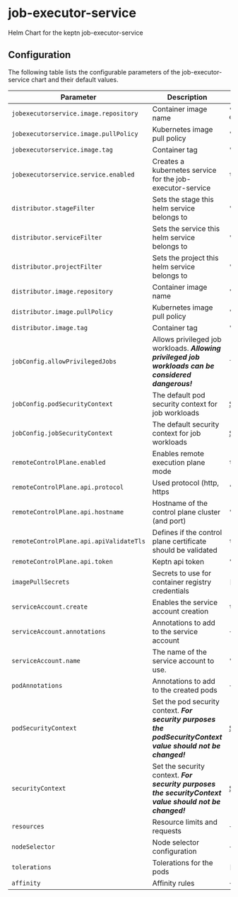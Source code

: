 
job-executor-service
===========

Helm Chart for the keptn job-executor-service


## Configuration

The following table lists the configurable parameters of the job-executor-service chart and their default values.

| Parameter                               | Description             | Default       |
|-----------------------------------------| ----------------------- | ------------- |
| `jobexecutorservice.image.repository`   | Container image name | `"docker.io/keptncontrib/job-executor-service"` |
| `jobexecutorservice.image.pullPolicy`   | Kubernetes image pull policy | `"IfNotPresent"` |
| `jobexecutorservice.image.tag`          | Container tag | `""` |
| `jobexecutorservice.service.enabled`    | Creates a kubernetes service for the job-executor-service | `true` |
| `distributor.stageFilter`               | Sets the stage this helm service belongs to | `""` |
| `distributor.serviceFilter`             | Sets the service this helm service belongs to | `""` |
| `distributor.projectFilter`             | Sets the project this helm service belongs to | `""` |
| `distributor.image.repository`          | Container image name | `"docker.io/keptn/distributor"` |
| `distributor.image.pullPolicy`          | Kubernetes image pull policy | `"IfNotPresent"` |
| `distributor.image.tag`                 | Container tag | `""` |
| `jobConfig.allowPrivilegedJobs`         | Allows privileged job workloads. ***Allowing privileged job workloads can be considered dangerous!*** | `false` |
| `jobConfig.podSecurityContext`          | The default pod security context for job workloads | [See values.yaml](values.yaml)  |
| `jobConfig.jobSecurityContext`          | The default security context for job workloads | [See values.yaml](values.yaml) |
| `remoteControlPlane.enabled`            | Enables remote execution plane mode | `true` |
| `remoteControlPlane.api.protocol`       | Used protocol (http, https | `"https"` |
| `remoteControlPlane.api.hostname`       | Hostname of the control plane cluster (and port) | `""` |
| `remoteControlPlane.api.apiValidateTls` | Defines if the control plane certificate should be validated | `true` |
| `remoteControlPlane.api.token`          | Keptn api token | `""` |
| `imagePullSecrets`                      | Secrets to use for container registry credentials | `[]` |
| `serviceAccount.create`                 | Enables the service account creation | `true` |
| `serviceAccount.annotations`            | Annotations to add to the service account | `{}` |
| `serviceAccount.name`                   | The name of the service account to use. | `""` |
| `podAnnotations`                        | Annotations to add to the created pods | `{}` |
| `podSecurityContext`                    | Set the pod security context. ***For security purposes the podSecurityContext value should not be changed!*** | [See values.yaml](values.yaml)           |
| `securityContext`                       | Set the security context. ***For security purposes the securityContext value should not be changed!***        | [See values.yaml](values.yaml) |
| `resources`                             | Resource limits and requests | `{}` |
| `nodeSelector`                          | Node selector configuration | `{}` |
| `tolerations`                           | Tolerations for the pods | `[]` |
| `affinity`                              | Affinity rules | `{}` |





